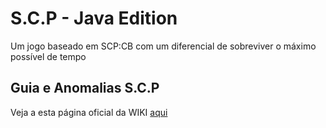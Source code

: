 # S.C.P - Java Edition
Um jogo baseado em SCP:CB com um diferencial de sobreviver o máximo possível de tempo

## Guia e Anomalias S.C.P
Veja a esta página oficial da WIKI [aqui](https://github.com/BrutusGamesTeam/S-C-P-Java-Edition/wiki)
